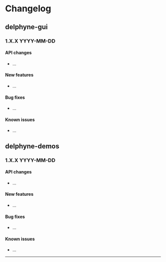 # Changelog

## delphyne-gui

### 1.X.X YYYY-MM-DD

#### API changes

- ...

#### New features

- ...

#### Bug fixes

- ...

#### Known issues

- ...

## delphyne-demos

### 1.X.X YYYY-MM-DD

#### API changes

- ...

#### New features

- ...

#### Bug fixes

- ...

#### Known issues

- ...

-----------------------
